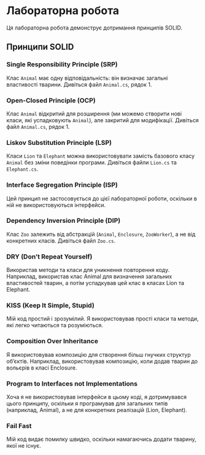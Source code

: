 # Лабораторна робота

Ця лабораторна робота демонструє дотримання принципів SOLID.

## Принципи SOLID

### Single Responsibility Principle (SRP)

Клас `Animal` має одну відповідальність: він визначає загальні властивості тварини. Дивіться файл `Animal.cs`, рядок 1.

### Open-Closed Principle (OCP)

Клас `Animal` відкритий для розширення (ми можемо створити нові класи, які успадковують `Animal`), але закритий для модифікації. Дивіться файл `Animal.cs`, рядок 1.

### Liskov Substitution Principle (LSP)

Класи `Lion` та `Elephant` можна використовувати замість базового класу `Animal` без зміни поведінки програми. Дивіться файли `Lion.cs` та `Elephant.cs`.

### Interface Segregation Principle (ISP)

Цей принцип не застосовується до цієї лабораторної роботи, оскільки в ній не використовуються інтерфейси.

### Dependency Inversion Principle (DIP)

Клас `Zoo` залежить від абстракцій (`Animal`, `Enclosure`, `ZooWorker`), а не від конкретних класів. Дивіться файл `Zoo.cs`.

### DRY (Don’t Repeat Yourself)

Використав методи та класи для уникнення повторення коду. Наприклад, використав клас Animal для визначення загальних властивостей тварин, а потім успадкував цей клас в класах Lion та Elephant.

### KISS (Keep It Simple, Stupid)

Мій код простий і зрозумілий. Я використовував прості класи та методи, які легко читаються та розуміються.

### Composition Over Inheritance

Я використовував композицію для створення більш гнучких структур об’єктів. Наприклад, використовував композицію, коли додав тварин до вольєрів в класі Enclosure.

### Program to Interfaces not Implementations

Хоча я не використовував інтерфейси в цьому коді, я дотримувався цього принципу, оскільки я програмував для загальних типів (наприклад, Animal), а не для конкретних реалізацій (Lion, Elephant).

### Fail Fast

Мій код видає помилку швидко, оскільки намагаючись додати тварину, якої не існує.